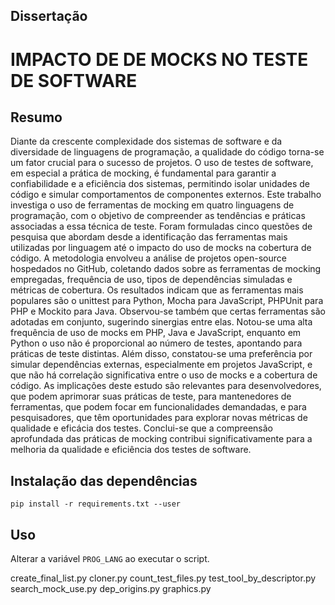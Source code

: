 
## Dissertação

# IMPACTO DE DE MOCKS NO TESTE DE SOFTWARE

## Resumo
Diante da crescente complexidade dos sistemas de software e da diversidade de linguagens de programação, a qualidade do código torna-se um fator crucial para o sucesso de projetos. O uso de testes de software, em especial a prática de mocking, é fundamental para garantir a confiabilidade e a eficiência dos sistemas, permitindo isolar unidades de código e simular comportamentos de componentes externos. Este trabalho investiga o uso de ferramentas de mocking em quatro linguagens de programação, com o objetivo de compreender as tendências e práticas associadas a essa técnica de teste. Foram formuladas cinco questões de pesquisa que abordam desde a identificação das ferramentas mais utilizadas por linguagem até o impacto do uso de mocks na cobertura de código. A metodologia envolveu a análise de projetos open-source hospedados no GitHub, coletando dados sobre as ferramentas de mocking empregadas, frequência de uso, tipos de dependências simuladas e métricas de cobertura. Os resultados indicam que as ferramentas mais populares são o unittest para Python, Mocha para JavaScript, PHPUnit para PHP e Mockito para Java. Observou-se também que certas ferramentas são adotadas em conjunto, sugerindo sinergias entre elas. Notou-se uma alta frequência de uso de mocks em PHP, Java e JavaScript, enquanto em Python o uso não é proporcional ao número de testes, apontando para práticas de teste distintas. Além disso, constatou-se uma preferência por simular dependências externas, especialmente em projetos JavaScript, e que não há correlação significativa entre o uso de mocks e a cobertura de código. As implicações deste estudo são relevantes para desenvolvedores, que podem aprimorar suas práticas de teste, para mantenedores de ferramentas, que podem focar em funcionalidades demandadas, e para pesquisadores, que têm oportunidades para explorar novas métricas de qualidade e eficácia dos testes. Conclui-se que a compreensão aprofundada das práticas de mocking contribui significativamente para a melhoria da qualidade e eficiência dos testes de software.

## Instalação das dependências
```
pip install -r requirements.txt --user
```
## Uso

Alterar a variável ```PROG_LANG``` ao executar o script.

create_final_list.py
cloner.py
count_test_files.py
test_tool_by_descriptor.py
search_mock_use.py
dep_origins.py
graphics.py